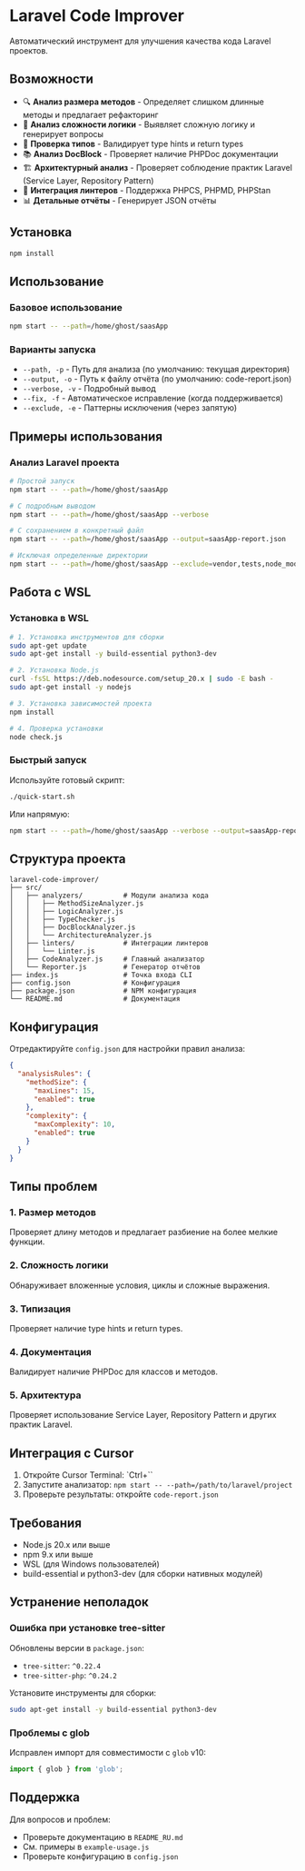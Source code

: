 # Laravel Code Improver

Автоматический инструмент для улучшения качества кода Laravel проектов.

## Возможности

- 🔍 **Анализ размера методов** - Определяет слишком длинные методы и предлагает рефакторинг
- 🧠 **Анализ сложности логики** - Выявляет сложную логику и генерирует вопросы
- 📝 **Проверка типов** - Валидирует type hints и return types
- 📚 **Анализ DocBlock** - Проверяет наличие PHPDoc документации
- 🏗️ **Архитектурный анализ** - Проверяет соблюдение практик Laravel (Service Layer, Repository Pattern)
- 🔧 **Интеграция линтеров** - Поддержка PHPCS, PHPMD, PHPStan
- 📊 **Детальные отчёты** - Генерирует JSON отчёты

## Установка

```bash
npm install
```

## Использование

### Базовое использование

```bash
npm start -- --path=/home/ghost/saasApp
```

### Варианты запуска

- `--path, -p` - Путь для анализа (по умолчанию: текущая директория)
- `--output, -o` - Путь к файлу отчёта (по умолчанию: code-report.json)
- `--verbose, -v` - Подробный вывод
- `--fix, -f` - Автоматическое исправление (когда поддерживается)
- `--exclude, -e` - Паттерны исключения (через запятую)

## Примеры использования

### Анализ Laravel проекта

```bash
# Простой запуск
npm start -- --path=/home/ghost/saasApp

# С подробным выводом
npm start -- --path=/home/ghost/saasApp --verbose

# С сохранением в конкретный файл
npm start -- --path=/home/ghost/saasApp --output=saasApp-report.json

# Исключая определенные директории
npm start -- --path=/home/ghost/saasApp --exclude=vendor,tests,node_modules,storage
```

## Работа с WSL

### Установка в WSL

```bash
# 1. Установка инструментов для сборки
sudo apt-get update
sudo apt-get install -y build-essential python3-dev

# 2. Установка Node.js
curl -fsSL https://deb.nodesource.com/setup_20.x | sudo -E bash -
sudo apt-get install -y nodejs

# 3. Установка зависимостей проекта
npm install

# 4. Проверка установки
node check.js
```

### Быстрый запуск

Используйте готовый скрипт:

```bash
./quick-start.sh
```

Или напрямую:

```bash
npm start -- --path=/home/ghost/saasApp --verbose --output=saasApp-report.json
```

## Структура проекта

```
laravel-code-improver/
├── src/
│   ├── analyzers/          # Модули анализа кода
│   │   ├── MethodSizeAnalyzer.js
│   │   ├── LogicAnalyzer.js
│   │   ├── TypeChecker.js
│   │   ├── DocBlockAnalyzer.js
│   │   └── ArchitectureAnalyzer.js
│   ├── linters/            # Интеграции линтеров
│   │   └── Linter.js
│   ├── CodeAnalyzer.js     # Главный анализатор
│   └── Reporter.js         # Генератор отчётов
├── index.js                # Точка входа CLI
├── config.json             # Конфигурация
├── package.json            # NPM конфигурация
└── README.md               # Документация
```

## Конфигурация

Отредактируйте `config.json` для настройки правил анализа:

```json
{
  "analysisRules": {
    "methodSize": {
      "maxLines": 15,
      "enabled": true
    },
    "complexity": {
      "maxComplexity": 10,
      "enabled": true
    }
  }
}
```

## Типы проблем

### 1. Размер методов
Проверяет длину методов и предлагает разбиение на более мелкие функции.

### 2. Сложность логики
Обнаруживает вложенные условия, циклы и сложные выражения.

### 3. Типизация
Проверяет наличие type hints и return types.

### 4. Документация
Валидирует наличие PHPDoc для классов и методов.

### 5. Архитектура
Проверяет использование Service Layer, Repository Pattern и других практик Laravel.

## Интеграция с Cursor

1. Откройте Cursor Terminal: `Ctrl+``
2. Запустите анализатор: `npm start -- --path=/path/to/laravel/project`
3. Проверьте результаты: откройте `code-report.json`

## Требования

- Node.js 20.x или выше
- npm 9.x или выше
- WSL (для Windows пользователей)
- build-essential и python3-dev (для сборки нативных модулей)

## Устранение неполадок

### Ошибка при установке tree-sitter

Обновлены версии в `package.json`:
- `tree-sitter`: `^0.22.4`
- `tree-sitter-php`: `^0.24.2`

Установите инструменты для сборки:
```bash
sudo apt-get install -y build-essential python3-dev
```

### Проблемы с glob

Исправлен импорт для совместимости с `glob` v10:
```javascript
import { glob } from 'glob';
```

## Поддержка

Для вопросов и проблем:
- Проверьте документацию в `README_RU.md`
- См. примеры в `example-usage.js`
- Проверьте конфигурацию в `config.json`
